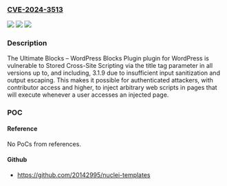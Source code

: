 ### [CVE-2024-3513](https://cve.mitre.org/cgi-bin/cvename.cgi?name=CVE-2024-3513)
![](https://img.shields.io/static/v1?label=Product&message=Ultimate%20Blocks%20%E2%80%93%20WordPress%20Blocks%20Plugin&color=blue)
![](https://img.shields.io/static/v1?label=Version&message=*%3C%3D%203.1.9%20&color=brighgreen)
![](https://img.shields.io/static/v1?label=Vulnerability&message=CWE-79%20Improper%20Neutralization%20of%20Input%20During%20Web%20Page%20Generation%20('Cross-site%20Scripting')&color=brighgreen)

### Description

The Ultimate Blocks – WordPress Blocks Plugin plugin for WordPress is vulnerable to Stored Cross-Site Scripting via the title tag parameter in all versions up to, and including, 3.1.9 due to insufficient input sanitization and output escaping. This makes it possible for authenticated attackers, with contributor access and higher, to inject arbitrary web scripts in pages that will execute whenever a user accesses an injected page.

### POC

#### Reference
No PoCs from references.

#### Github
- https://github.com/20142995/nuclei-templates

